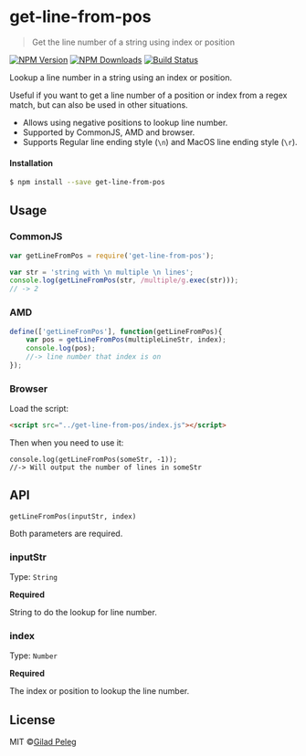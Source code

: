 # get-line-from-pos
> Get the line number of a string using index or position

[![NPM Version](http://img.shields.io/npm/v/get-line-from-pos.svg?style=flat)](https://npmjs.org/package/get-line-from-pos)
[![NPM Downloads](http://img.shields.io/npm/dm/get-line-from-pos.svg?style=flat)](https://npmjs.org/package/get-line-from-pos)
[![Build Status](http://img.shields.io/travis/pgilad/get-line-from-pos.svg?style=flat)](https://travis-ci.org/pgilad/get-line-from-pos)

Lookup a line number in a string using an index or position.

Useful if you want to get a line number of a position or index from a regex match, but can
also be used in other situations.

- Allows using negative positions to lookup line number.
- Supported by CommonJS, AMD and browser.
- Supports Regular line ending style (`\n`) and MacOS line ending style (`\r`).

#### Installation

```bash
$ npm install --save get-line-from-pos
```

## Usage

### CommonJS

```js
var getLineFromPos = require('get-line-from-pos');

var str = 'string with \n multiple \n lines';
console.log(getLineFromPos(str, /multiple/g.exec(str)));
// -> 2
```

### AMD

```js
define(['getLineFromPos'], function(getLineFromPos){
    var pos = getLineFromPos(multipleLineStr, index);
    console.log(pos);
    //-> line number that index is on
});
```

### Browser

Load the script:
```html
<script src="../get-line-from-pos/index.js"></script>
```

Then when you need to use it:
```
console.log(getLineFromPos(someStr, -1));
//-> Will output the number of lines in someStr
```

## API

`getLineFromPos(inputStr, index)`

Both parameters are required.

### inputStr

Type: `String`

**Required**

String to do the lookup for line number.

### index

Type: `Number`

**Required**

The index or position to lookup the line number.

## License

MIT ©[Gilad Peleg](http://giladpeleg.com)
